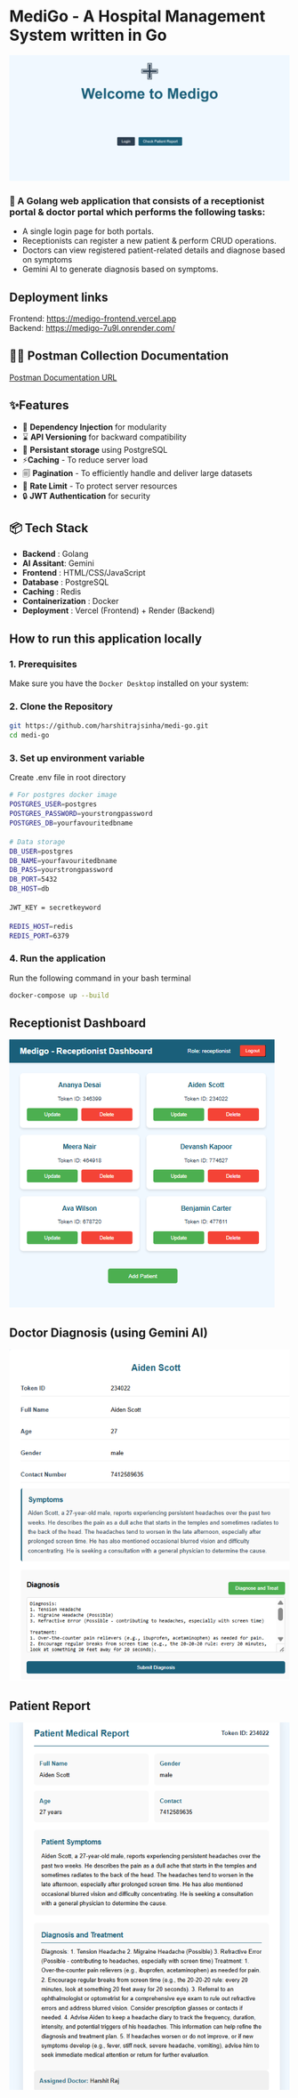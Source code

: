 # MediGo - A Hospital Management System written in Go

![frontend](./assets/images/frontend.png)

### 🚀 A Golang web application that consists of a receptionist portal & doctor portal which performs the following tasks:

- A single login page for both portals.
- Receptionists can register a new patient & perform CRUD operations.
- Doctors can view registered patient-related details and diagnose based on symptoms
- Gemini AI to generate diagnosis based on symptoms.

## Deployment links

Frontend: https://medigo-frontend.vercel.app \
Backend: https://medigo-7u9l.onrender.com/

## 👨‍🚀 Postman Collection Documentation

[Postman Documentation URL](https://documenter.getpostman.com/view/40689865/2sB34kDdn6)

## ✨Features

- 🔗 **Dependency Injection** for modularity
- ⌛ **API Versioning** for backward compatibility
- 💾 **Persistant storage** using PostgreSQL
- ⚡**Caching** - To reduce server load
- 🗐 **Pagination** - To efficiently handle and deliver large datasets
- 🚧 **Rate Limit** - To protect server resources
- 🔒 **JWT Authentication** for security

## 📦 Tech Stack

- **Backend** : Golang
- **AI Assitant**: Gemini
- **Frontend** : HTML/CSS/JavaScript
- **Database** : PostgreSQL
- **Caching** : Redis
- **Containerization** : Docker
- **Deployment** : Vercel (Frontend) + Render (Backend)

## How to run this application locally

### 1. Prerequisites

Make sure you have the `Docker Desktop` installed on your system:

### 2. Clone the Repository

```bash
git https://github.com/harshitrajsinha/medi-go.git
cd medi-go
```

### 3. Set up environment variable

Create .env file in root directory

```bash
# For postgres docker image
POSTGRES_USER=postgres
POSTGRES_PASSWORD=yourstrongpassword
POSTGRES_DB=yourfavouritedbname

# Data storage
DB_USER=postgres
DB_NAME=yourfavouritedbname
DB_PASS=yourstrongpassword
DB_PORT=5432
DB_HOST=db

JWT_KEY = secretkeyword

REDIS_HOST=redis
REDIS_PORT=6379
```

### 4. Run the application

Run the following command in your bash terminal

```bash
docker-compose up --build
```

## Receptionist Dashboard

![Screenshot](./assets/images/Screenshot%202025-07-19%20185445.png)

## Doctor Diagnosis (using Gemini AI)

![Screenshot](./assets/images/Screenshot%202025-07-20%20145456.png)

## Patient Report

![Screenshot](./assets/images/Screenshot%202025-07-20%20145535.png)
